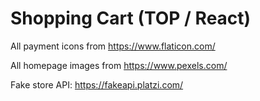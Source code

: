# Shopping Cart (TOP / React)

All payment icons from https://www.flaticon.com/

All homepage images from https://www.pexels.com/

Fake store API: https://fakeapi.platzi.com/

